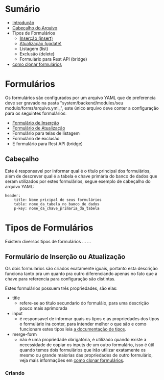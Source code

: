 Sumário
=======

- [Introdução](#intro)
- [Cabeçalho do Arquivo](#head)
- Tipos de Formulários
    - [Inserção (insert)](#save-form)
    - [Atualização (update)](#save-form)
    - Listagem (list)
    - Exclusão (delete)
    - Formulário para Rest API (bridge)
- [como clonar formulários](#clone-form)


<a id="intro"></a>
Formulários
===========

Os formulários são configurados por um arquivo YAML que de preferencia deve ser gravado na pasta "system/backend/modules/seu modulo/forms/arquivo.yml_", este único arquivo deve conter a configuração para os seguintes formulários:

- [Formulário de Inserção](#save-form)
- [Formulário de Atualização](#save-form)
- Formulário para telas de listagem
- Formulário de exclusão
- E formulário para Rest API (bridge)

<a id="save-form"></a>
## Cabeçalho

Este é responsavel por informar qual é o título principal dos formulários, além de descrever qual é a tabela e chave primária do banco de dados que seram utilizados por estes formulários, segue exemplo de cabeçalho do arquivo YAML:

    header:
        title: Nome pricipal de seus formulários
        table: nome_da_tabela_no_banco_de_dados
        p-key: nome_da_chave_primaria_da_tabela

Tipos de Formulários
====================

Existem diversos tipos de formulários … … 

<a id="save-form"></a>
## Formulário de Inserção ou Atualização

Os dois formulários são criados exatamente iguais, portanto esta descrição funciona tanto pra um quanto pra outro diferenciando apenas no fato que a chave para referencia para configuração são distintas.

Estes formulários possuem três propriedades, são elas:

- title
    - refere-se ao titulo secundario do formuláio, para uma descrição pouco mais aprimorada
- input
    - é responsavel de informar quais os tipos e as propriedades dos tipos o formulário ira conter, para intender melhor o que são e como funcionam estes tipos leia [a documentação de tipos](types.mk).
- merge-form
    - não é uma propriedade obrigatória, é utilizado quando existe a necessidade de copiar os inputs de um outro formulário, isso é útil quando temos dois formulários que irão utilizar exatamente os mesmo ou grande maiorias das propriedades de outro formulário, veja mais informações em [como clonar formulários](#clone-form).

### Criando 

